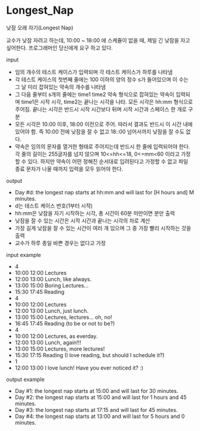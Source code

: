 # Longest_Nap

낮잠 오래 자기(Longest Nap)

교수가 낮잠 자려고 하는데, 10:00 ~ 18:00 에 스케쥴이 없을 때, 제일 긴 낮잠을 자고 싶어한다. 프로그래머인 당신에게 요구 하고 있다. 

input
- 임의 개수의 테스트 케이스가 입력되며 각 테스트 케이스가 하루를 나타냄
- 각 테스트 케이스의 첫번째 줄에는 100 이하의 양의 정수 s가 들어있으며 이 수는 그 날 미리 잡혀있는 약속의 개수를 나타냄
- 그 다음 줄부터 s개의 줄에는 time1 time2 약속 형식으로 잡혀있는 약속이 입력되며 time1은 시작 시각, time2는 끝나는 시각을 나타. 모든 시각은 hh:mm 형식으로 주어짐. 끝나는 시각은 반드시 시작 시간보다 뒤며 시작 시간과 스페이스 한 개로 구분
- 모든 시각은 10:00 이후, 18:00 이전으로 주어. 따라서 결과도 반드시 이 시간 내에 있어야 함. 즉 10:00 전에 낮잠을 잘 수 없고 18::00 넘어서까지 낮잠을 잘 수도 없다.
- 약속은 임의의 문자를 열거한 형태로 주어지는데 반드시 한 줄에 입력되어야 한다. 각 줄의 길이는 255글자를 넘지 않으며 10<=hh<=18, 0<=mm<60 이라고 가정할 수 있다. 하지만 약속이 어떤 정해진 순서대로 입려된다고 가정할 수 없고 파일 종료 문자가 나올 때까지 입력을 모두 읽어야 한다.

output
- Day #d: the longest nap starts at hh:mm and will last for [H hours and] M minutes.
- d는 테스트 케이스 번호(1부터 시작)
- hh:mm은 낮잠을 자기 시작하는 시각, 총 시간이 60분 미만이면 분만 출력
- 낮잠을 잘 수 있는 시간은 시작 시간과 끝나는 시각의 차로 계산
- 가장 길게 낮잠을 잘 수 있는 시간이 여러 개 있으며 그 중 가장 빨리 시작하는 것을 출력
- 교수가 하루 종일 바쁜 경우는 없다고 가정

input example
- 4
- 10:00 12:00 Lectures
- 12:00 13:00 Lunch, like always.
- 13:00 15:00 Boring Lectures...
- 15:30 17:45 Reading
- 4
- 10:00 12:00 Lectures
- 12:00 13:00 Lunch, just lunch.
- 13:00 15:00 Lectures, lectures... oh, no!
- 16:45 17:45 Reading (to be or not to be?)
- 4
- 10:00 12:00 Lectures, as everday.
- 12:00 13:00 Lunch, again!!!
- 13:00 15:00 Lectures, more lectures!
- 15:30 17:15 Reading (I love reading, but should I schedule it?)
- 1
- 12:00 13:00 I love lunch! Have you ever noticed it? :)

output example
- Day #1: the longest nap starts at 15:00 and will last for 30 minutes.
- Day #2: the longest nap starts at 15:00 and will last for 1 hours and 45 minutes.
- Day #3: the longest nap starts at 17:15 and will last for 45 minutes.
- Day #4: the longest nap starts at 13:00 and will last for 5 hours and 0 minutes.
